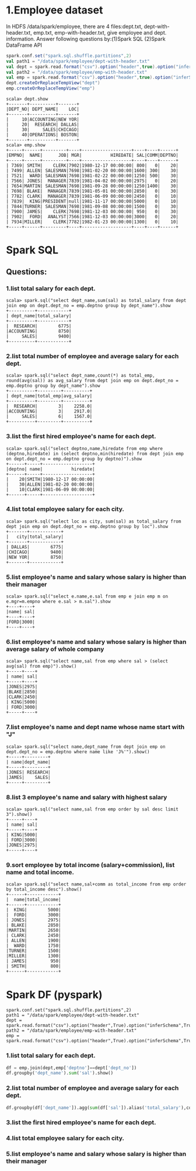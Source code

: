 # 1.Employee dataset
In HDFS /data/spark/employee, there are 4 files:dept.txt, dept-with-header.txt, emp.txt, emp-with-header.txt, give employee and dept. information.
Answer following questions by:(1)Spark SQL (2)Spark DataFrame API

```scala
spark.conf.set("spark.sql.shuffle.partitions",2)
val path1 = "/data/spark/employee/dept-with-header.txt"
val dept = spark.read.format("csv").option("header",true).option("inferSchema",true).load(path1)
val path2 = "/data/spark/employee/emp-with-header.txt"
val emp = spark.read.format("csv").option("header",true).option("inferSchema",true).load(path2)
dept.createOrReplaceTempView("dept")
emp.createOrReplaceTempView("emp")
```
```
scala> dept.show
+-------+----------+-------+
|DEPT_NO| DEPT_NAME|    LOC|
+-------+----------+-------+
|     10|ACCOUNTING|NEW YOR|
|     20|  RESEARCH| DALLAS|
|     30|     SALES|CHICAGO|
|     40|OPERATIONS| BOSTON|
+-------+----------+-------+
scala> emp.show
+-----+------+---------+----+-------------------+----+----+------+
|EMPNO|  NAME|      JOB| MGR|           HIREDATE| SAL|COMM|DEPTNO|
+-----+------+---------+----+-------------------+----+----+------+
| 7369| SMITH|    CLERK|7902|1980-12-17 00:00:00| 800|   0|    20|
| 7499| ALLEN| SALESMAN|7698|1981-02-20 00:00:00|1600| 300|    30|
| 7521|  WARD| SALESMAN|7698|1981-02-22 00:00:00|1250| 500|    30|
| 7566| JONES|  MANAGER|7839|1981-04-02 00:00:00|2975|   0|    20|
| 7654|MARTIN| SALESMAN|7698|1981-09-28 00:00:00|1250|1400|    30|
| 7698| BLAKE|  MANAGER|7839|1981-05-01 00:00:00|2850|   0|    30|
| 7782| CLARK|  MANAGER|7839|1981-06-09 00:00:00|2450|   0|    10|
| 7839|  KING|PRESIDENT|null|1981-11-17 00:00:00|5000|   0|    10|
| 7844|TURNER| SALESMAN|7698|1981-09-08 00:00:00|1500|   0|    30|
| 7900| JAMES|    CLERK|7698|1981-12-03 00:00:00| 950|   0|    30|
| 7902|  FORD|  ANALYST|7566|1981-12-03 00:00:00|3000|   0|    20|
| 7934|MILLER|    CLERK|7782|1982-01-23 00:00:00|1300|   0|    10|
+-----+------+---------+----+-------------------+----+----+------+
```
# Spark SQL
## Questions:
### 1.list total salary for each dept.
```
scala> spark.sql("select dept_name,sum(sal) as total_salary from dept join emp on dept.dept_no = emp.deptno group by dept_name").show
+----------+------------+
| dept_name|total_salary|
+----------+------------+
|  RESEARCH|        6775|
|ACCOUNTING|        8750|
|     SALES|        9400|
+----------+------------+
```
### 2.list total number of employee and average salary for each dept.
```
scala> spark.sql("select dept_name,count(*) as total_emp, round(avg(sal)) as avg_salary from dept join emp on dept.dept_no = emp.deptno group by dept_name").show
+----------+---------+----------+
| dept_name|total_emp|avg_salary|
+----------+---------+----------+
|  RESEARCH|        3|    2258.0|
|ACCOUNTING|        3|    2917.0|
|     SALES|        6|    1567.0|
+----------+---------+----------+
```
### 3.list the first hired employee's name for each dept.
```
scala> spark.sql("select deptno,name,hiredate from emp where (deptno,hiredate) in (select deptno,min(hiredate) from dept join emp on dept.dept_no = emp.deptno group by deptno)").show
+------+-----+-------------------+
|deptno| name|           hiredate|
+------+-----+-------------------+
|    20|SMITH|1980-12-17 00:00:00|
|    30|ALLEN|1981-02-20 00:00:00|
|    10|CLARK|1981-06-09 00:00:00|
+------+-----+-------------------+
```
### 4.list total employee salary for each city.
```
scala> spark.sql("select loc as city, sum(sal) as total_salary from dept join emp on dept.dept_no = emp.deptno group by loc").show
+-------+------------+
|   city|total_salary|
+-------+------------+
| DALLAS|        6775|
|CHICAGO|        9400|
|NEW YOR|        8750|
+-------+------------+
```
### 5.list employee's name and salary whose salary is higher than their manager
```
scala> spark.sql("select e.name,e.sal from emp e join emp m on e.mgr=m.empno where e.sal > m.sal").show
+----+----+
|name| sal|
+----+----+
|FORD|3000|
+----+----+
```
### 6.list employee's name and salary whose salary is higher than average salary of whole company
```
scala> spark.sql("select name,sal from emp where sal > (select avg(sal) from emp)").show()
+-----+----+
| name| sal|
+-----+----+
|JONES|2975|
|BLAKE|2850|
|CLARK|2450|
| KING|5000|
| FORD|3000|
+-----+----+
```
### 7.list employee's name and dept name whose name start with "J"
```
scala> spark.sql("select name,dept_name from dept join emp on dept.dept_no = emp.deptno where name like 'J%'").show()
+-----+---------+
| name|dept_name|
+-----+---------+
|JONES| RESEARCH|
|JAMES|    SALES|
+-----+---------+
```
### 8.list 3 employee's name and salary with highest salary
```
scala> spark.sql("select name,sal from emp order by sal desc limit 3").show()
+-----+----+
| name| sal|
+-----+----+
| KING|5000|
| FORD|3000|
|JONES|2975|
+-----+----+
```
### 9.sort employee by total income (salary+commission), list name and total income.
```
scala> spark.sql("select name,sal+comm as total_income from emp order by total_income desc").show()
+------+------------+
|  name|total_income|
+------+------------+
|  KING|        5000|
|  FORD|        3000|
| JONES|        2975|
| BLAKE|        2850|
|MARTIN|        2650|
| CLARK|        2450|
| ALLEN|        1900|
|  WARD|        1750|
|TURNER|        1500|
|MILLER|        1300|
| JAMES|         950|
| SMITH|         800|
+------+------------+
```
# Spark DF (pyspark)
```pyspark
spark.conf.set("spark.sql.shuffle.partitions",2)
path1 = "/data/spark/employee/dept-with-header.txt"
dept = spark.read.format("csv").option("header",True).option("inferSchema",True).load(path1)
path2 = "/data/spark/employee/emp-with-header.txt"
emp = spark.read.format("csv").option("header",True).option("inferSchema",True).load(path2)
```
### 1.list total salary for each dept.
```python
df = emp.join(dept,emp['deptno']==dept['dept_no'])
df.groupby('dept_name').sum('sal').show()
```
### 2.list total number of employee and average salary for each dept.
```python
df.groupby(df['dept_name']).agg(sum(df['sal']).alias('total_salary'),count(df['name']).alias('total_employee')).show()
```
### 3.list the first hired employee's name for each dept.
### 4.list total employee salary for each city.
### 5.list employee's name and salary whose salary is higher than their manager

